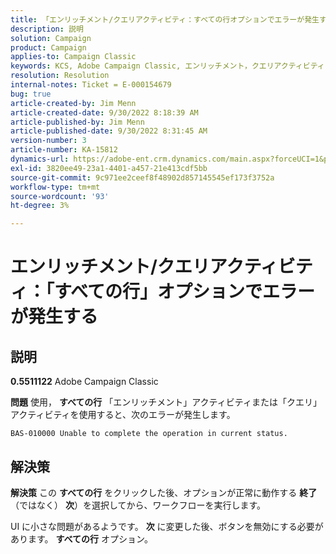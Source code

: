 ```yaml
---
title: 「エンリッチメント/クエリアクティビティ：すべての行オプションでエラーが発生する」
description: 説明
solution: Campaign
product: Campaign
applies-to: Campaign Classic
keywords: KCS, Adobe Campaign Classic, エンリッチメント，クエリアクティビティ，「すべての行」オプション，エラー
resolution: Resolution
internal-notes: Ticket = E-000154679
bug: true
article-created-by: Jim Menn
article-created-date: 9/30/2022 8:18:39 AM
article-published-by: Jim Menn
article-published-date: 9/30/2022 8:31:45 AM
version-number: 3
article-number: KA-15812
dynamics-url: https://adobe-ent.crm.dynamics.com/main.aspx?forceUCI=1&pagetype=entityrecord&etn=knowledgearticle&id=85aa3c7c-9840-ed11-9db1-0022480866ad
exl-id: 3820ee49-23a1-4401-a457-21e413cdf5bb
source-git-commit: 9c971ee2ceef8f48902d857145545ef173f3752a
workflow-type: tm+mt
source-wordcount: '93'
ht-degree: 3%

---
```


# エンリッチメント/クエリアクティビティ：「すべての行」オプションでエラーが発生する

## 説明


<b>0.5511122</b>
Adobe Campaign Classic

<b>問題</b>
使用， <b>すべての行</b> 「エンリッチメント」アクティビティまたは「クエリ」アクティビティを使用すると、次のエラーが発生します。


```
BAS-010000 Unable to complete the operation in current status.
```



## 解決策


<b>解決策</b>
この <b>すべての行</b> をクリックした後、オプションが正常に動作する <b>終了</b> （ではなく） <b>次</b>）を選択してから、ワークフローを実行します。

UI に小さな問題があるようです。 <b>次</b> に変更した後、ボタンを無効にする必要があります。 <b>すべての行</b> オプション。
